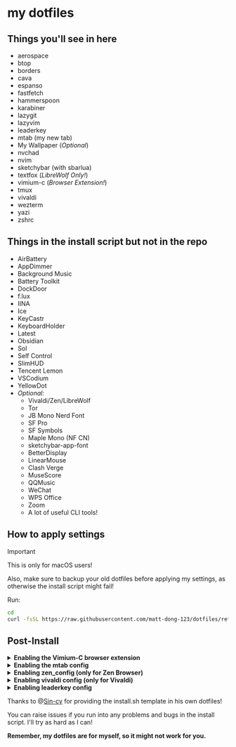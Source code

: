 # my dotfiles

## Things you'll see in here

- aerospace
- btop
- borders
- cava
- espanso
- fastfetch
- hammerspoon
- karabiner
- lazygit
- lazyvim
- leaderkey
- mtab (my new tab)
- My Wallpaper (_Optional_)
- nvchad
- nvim
- sketchybar (with sbarlua)
- textfox (_LibreWolf Only!_)
- vimium-c (_Browser Extension!_)
- tmux
- vivaldi
- wezterm
- yazi
- zshrc

## Things in the install script but not in the repo

- AirBattery
- AppDimmer
- Background Music
- Battery Toolkit
- DockDoor
- f.lux
- IINA
- Ice
- KeyCastr
- KeyboardHolder
- Latest
- Obsidian
- Sol
- Self Control
- SlimHUD
- Tencent Lemon
- VSCodium
- YellowDot
- _Optional:_
  - Vivaldi/Zen/LibreWolf
  - Tor
  - JB Mono Nerd Font
  - SF Pro
  - SF Symbols
  - Maple Mono (NF CN)
  - sketchybar-app-font
  - BetterDisplay
  - LinearMouse
  - Clash Verge
  - MuseScore
  - QQMusic
  - WeChat
  - WPS Office
  - Zoom
  - A lot of useful CLI tools!

## How to apply settings

> [!important]
>
> This is only for macOS users!
>
> Also, make sure to backup your old dotfiles before applying my settings, as otherwise the install script might fail!

Run:

```sh
cd
curl -fsSL https://raw.githubusercontent.com/matt-dong-123/dotfiles/refs/heads/main/install.sh | bash
```

## Post-Install

<details><summary><b>Enabling the Vimium-C browser extension</b></summary>

1. Install the vimium-c browser extension
   - For Chromium-based browsers, go [here](https://chromewebstore.google.com/detail/vimium-c-%E5%85%A8%E9%94%AE%E7%9B%98%E6%93%8D%E4%BD%9C%E6%B5%8F%E8%A7%88%E5%99%A8/hfjbmagddngcpeloejdejnfgbamkjaeg)
   - For Firefox-based browsers, go [here](https://addons.mozilla.org/en-US/firefox/addon/vimium-c/)
2. In the preferences for the extension, click "Import Settings"
3. Choose the file "vimium_c.json" you just installed.
4. That's it!

</details>

<details><summary><b> Enabling the mtab config </b></summary>

1. Install the mtab browser extension
   - For Chromium-based browsers, go [here](https://chromewebstore.google.com/detail/mtab/fdaphilojaklgkoocegabckfanjoacjg)
   - For Firefox-based browsers, go [here](https://addons.mozilla.org/en-US/firefox/addon/mtab/)
2. In the preferences for the extension, click "config-utils" you can see on the bottom
3. Choose the file "mtab_config/config.json" you just installed.
4. Copy the output.
5. Go back to the preferences for the extension, click "import & save"
6. Paste the output you copied in step 4.
7. That's it!

</details>

<details><summary><b>Enabling zen_config (only for Zen Browser)</b></summary>

1. Go to about:profiles in the url bar, and copy the "Root Directory" path of the profile you want to use
2. Paste the zen_config directory into the profile directory/chrome.
3. You may have to find the zen themes and reinstall them through the website.
4. You should be good to go!

</details>

<details><summary><b>Enabling vivaldi config (only for Vivaldi)</b></summary>

1. Go to vivaldi:experiments, and enable "Allow CSS Modifications"
2. Search "Custom UI Modifications" and paste your .config/vivaldi directory into the text field

</details>

<details><summary><b>Enabling leaderkey config</b></summary>

1. Go to the LeaderKey settings and go to the "Advanced" tab
2. Set the config directory to your .config/leaderkey directory
3. Go back to "General" and set the shortcut to be "shift-command-space"

</details>

Thanks to @[Sin-cy](https://www.github.com/Sin-cy/) for providing the install.sh template in his own dotfiles!

You can raise issues if you run into any problems and bugs in the install script. I'll try as hard as I can!

**Remember, my dotfiles are for myself, so it might not work for you.**
